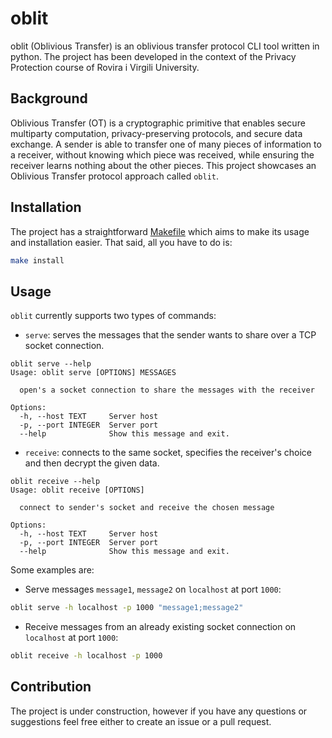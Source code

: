 # oblit

oblit (Oblivious Transfer) is an oblivious transfer protocol CLI tool written in python. The project has been developed in the context of the Privacy Protection course of Rovira i Virgili University.

## Background

Oblivious Transfer (OT) is a cryptographic primitive that enables secure multiparty computation, privacy-preserving protocols, and secure data exchange. A sender is able to transfer one of many pieces of information to a receiver, without knowing which piece was received, while ensuring the receiver learns nothing about the other pieces. This project showcases an Oblivious Transfer protocol approach called `oblit`.

## Installation

The project has a straightforward [Makefile](./Makefile) which aims to make its usage and installation easier. That said, all you have to do is:

```bash
make install
```

## Usage

`oblit` currently supports two types of commands:

- `serve`: serves the messages that the sender wants to share over a TCP socket connection.

```
oblit serve --help
Usage: oblit serve [OPTIONS] MESSAGES

  open's a socket connection to share the messages with the receiver

Options:
  -h, --host TEXT     Server host
  -p, --port INTEGER  Server port
  --help              Show this message and exit.
```

- `receive`: connects to the same socket, specifies the receiver's choice and then decrypt the given data.

```
oblit receive --help
Usage: oblit receive [OPTIONS]

  connect to sender's socket and receive the chosen message

Options:
  -h, --host TEXT     Server host
  -p, --port INTEGER  Server port
  --help              Show this message and exit.
```

Some examples are:

- Serve messages `message1`, `message2` on `localhost` at port `1000`:

```bash
oblit serve -h localhost -p 1000 "message1;message2"
```

- Receive messages from an already existing socket connection on `localhost` at port `1000`:

```bash
oblit receive -h localhost -p 1000
```

## Contribution

The project is under construction, however if you have any questions or suggestions feel free either to create an issue or a pull request.

